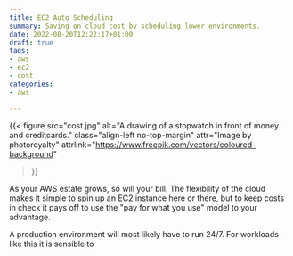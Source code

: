 ```yaml
---
title: EC2 Auto Scheduling
summary: Saving on cloud cost by scheduling lower environments.
date: 2022-08-20T12:22:17+01:00
draft: true
tags:
- aws
- ec2
- cost
categories:
- aws

---
```


{{<
	figure src="cost.jpg"
	alt="A drawing of a stopwatch in front of money and creditcards."
	class="align-left no-top-margin"
	attr="Image by photoroyalty"
	attrlink="https://www.freepik.com/vectors/coloured-background"
>}}

As your AWS estate grows, so will your bill. The flexibility of the cloud makes
it simple to spin up an EC2 instance here or there, but to keep costs in check
it pays off to use the "pay for what you use" model to your advantage.

A production environment will most likely have to run 24/7. For workloads like
this it is sensible to